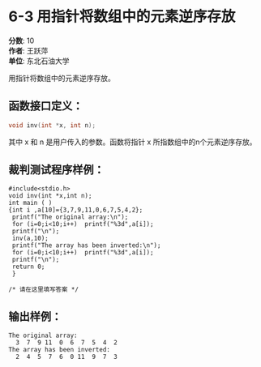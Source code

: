 # 6-3 用指针将数组中的元素逆序存放

**分数**: 10  
**作者**: 王跃萍  
**单位**: 东北石油大学  

用指针将数组中的元素逆序存放。

## 函数接口定义：
```cpp
void inv(int *x, int n);
```
其中 x 和 n 是用户传入的参数。函数将指针 x 所指数组中的n个元素逆序存放。

## 裁判测试程序样例：
```
#include<stdio.h>
void inv(int *x,int n);
int main ( )
{int i ,a[10]={3,7,9,11,0,6,7,5,4,2};
 printf("The original array:\n");
 for (i=0;i<10;i++)  printf("%3d",a[i]);
 printf("\n");
 inv(a,10);
 printf("The array has been inverted:\n");
 for (i=0;i<10;i++)  printf("%3d",a[i]);
 printf("\n");
 return 0;
 }

/* 请在这里填写答案 */
```
## 输出样例：
```
The original array:
  3  7  9 11  0  6  7  5  4  2
The array has been inverted:
  2  4  5  7  6  0 11  9  7  3
```